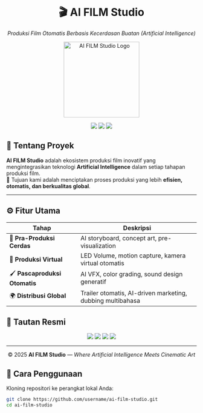 <h1 align="center">🎬 AI FILM Studio</h1>
<p align="center"><i>Produksi Film Otomatis Berbasis Kecerdasan Buatan (Artificial Intelligence)</i></p>

<p align="center">
  <img src="https://via.placeholder.com/240x240.png?text=AI+Film+Studio" alt="AI FILM Studio Logo" width="200"/>
</p>

<p align="center">
  <img src="https://img.shields.io/badge/Build-AI%20Powered-blue?style=for-the-badge&logo=github" />
  <img src="https://img.shields.io/badge/Status-Active-success?style=for-the-badge&logo=vercel" />
  <img src="https://img.shields.io/badge/License-MIT-yellow?style=for-the-badge" />
</p>



## 🌟 Tentang Proyek
**AI FILM Studio** adalah ekosistem produksi film inovatif yang mengintegrasikan teknologi **Artificial Intelligence** dalam setiap tahapan produksi film.  
🎯 Tujuan kami adalah menciptakan proses produksi yang lebih **efisien, otomatis, dan berkualitas global**.

---

## ⚙️ Fitur Utama
| Tahap | Deskripsi |
|-------|-----------|
| 🎨 **Pra-Produksi Cerdas** | AI storyboard, concept art, pre-visualization |
| 🎥 **Produksi Virtual** | LED Volume, motion capture, kamera virtual otomatis |
| 🖌️ **Pascaproduksi Otomatis** | AI VFX, color grading, sound design generatif |
| 🌍 **Distribusi Global** | Trailer otomatis, AI-driven marketing, dubbing multibahasa |

## 📡 Tautan Resmi
<p align="center"> <a href="https://example.com"><img src="https://img.shields.io/badge/🌐%20Website-000000?style=for-the-badge" /></a>
<a href="[https://instagram.com](https://www.instagram.com/amricameo)"><img src="https://img.shields.io/badge/📷%20Instagram-E4405F?style=for-the-badge&logo=instagram&logoColor=white" /></a>
<a href="[https://youtube.com](https://www.youtube.com/@amri_cameo1096)"><img src="https://img.shields.io/badge/▶️%20YouTube-FF0000?style=for-the-badge&logo=youtube&logoColor=white" /></a>
<a href="https://linkedin.com"><img src="https://img.shields.io/badge/💼%20LinkedIn-0077B5?style=for-the-badge&logo=linkedin&logoColor=white" /></a> </p>

---

<p align="center"> © 2025 <b>AI FILM Studio</b> — <i>Where Artificial Intelligence Meets Cinematic Art</i> </p>

## 🚀 Cara Penggunaan
Kloning repositori ke perangkat lokal Anda:

```bash
git clone https://github.com/username/ai-film-studio.git
cd ai-film-studio



